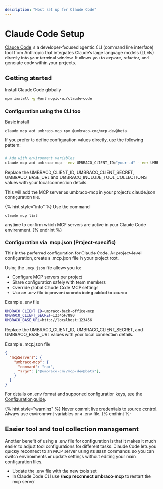 ```yaml
---
description: "Host set up for Claude Code"
---
```


# Claude Code Setup

[Claude Code](https://www.claude.com/product/claude-code) is a developer-focused agentic CLI (command line interface) tool from Anthropic that integrates Claude’s large language models (LLMs) directly into your terminal window.
It allows you to explore, refactor, and generate code within your projects.

## Getting started 

Install Claude Code globally

```bash
npm install -g @anthropic-ai/claude-code
```

### Configuration using the CLI tool

Basic install

```bash
claude mcp add umbraco-mcp npx @umbraco-cms/mcp-dev@beta
```

If you prefer to define configuration values directly, use the following pattern:

```bash

# Add with environment variables
claude mcp add umbraco-mcp --env UMBRACO_CLIENT_ID="your-id" --env UMBRACO_CLIENT_SECRET="your-secret" --env UMBRACO_BASE_URL="https://your-domain.com" --env NODE_TLS_REJECT_UNAUTHORIZED="0" --env UMBRACO_INCLUDE_TOOL_COLLECTIONS="document,media,document-type,data-type" -- npx @umbraco-cms/mcp-dev@beta
```

Replace the UMBRACO_CLIENT_ID, UMBRACO_CLIENT_SECRET, UMBRACO_BASE_URL and UMBRACO_INCLUDE_TOOL_COLLECTIONS values with your local connection details.

This will add the MCP server as umbraco-mcp in your project’s claude.json configuration file.

{% hint style="info" %}
Use the command

```
claude mcp list
```

anytime to confirm which MCP servers are active in your Claude Code environment.
{% endhint %}

### Configuration via .mcp.json (Project-specific)

This is the perferred configuration for Claude Code. 
As project-level configuration, create a .mcp.json file in your project root.  

Using the `.mcp.json` file allows you to:
- Configure MCP servers per project
- Share configuration safely with team members
- Override global Claude Code MCP settings
- Use an .env file to prevent secrets being added to source

Example .env file

```bash
UMBRACO_CLIENT_ID=umbraco-back-office-mcp
UMBRACO_CLIENT_SECRET=1234567890
UMBRACO_BASE_URL=http://localhost:123456
```

Replace the UMBRACO_CLIENT_ID, UMBRACO_CLIENT_SECRET, and UMBRACO_BASE_URL values with your local connection details.

Example .mcp.json file

```json
{
  "mcpServers": {
    "umbraco-mcp": {
      "command": "npx",
      "args": ["@umbraco-cms/mcp-dev@beta"],
    }
  }
}
```

For details on .env format and supported configuration keys, see the [Configuration guide](../configuration.md).

{% hint style="warning" %}
Never commit live credentials to source control. Always use environment variables or a .env file.
{% endhint %}

## Easier tool and tool collection management 

Another benefit of using a .env file for configuration is that it makes it much easier to adjust tool configurations for different tasks.
Claude Code lets you quickly reconnect to an MCP server using its slash commands, so you can switch environments or update settings without editing your main configuration files.

- Update the .env file with the new tools set
- In Claude Code CLI use **/mcp reconnect umbraco-mcp** to restart the mcp server 
